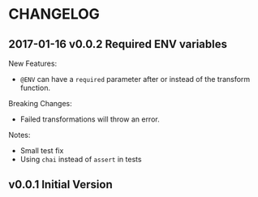 # CHANGELOG


## 2017-01-16 v0.0.2 Required ENV variables

New Features:

- `@ENV` can have a `required` parameter after or instead of the transform function.

Breaking Changes:

- Failed transformations will throw an error.

Notes:

- Small test fix
- Using `chai` instead of `assert` in tests

## v0.0.1 Initial Version
